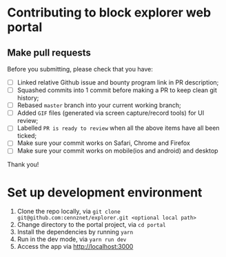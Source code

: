 # Contributing to block explorer web portal

## Make pull requests
Before you submitting, please check that you have:
- [ ] Linked relative Github issue and bounty program link in PR description;
- [ ] Squashed commits into 1 commit before making a PR to keep clean git history;
- [ ] Rebased `master` branch into your current working branch;
- [ ] Added `GIF` files (generated via screen capture/record tools) for UI review; 
- [ ] Labelled `PR is ready to review` when all the above items have all been ticked;
- [ ] Make sure your commit works on Safari, Chrome and Firefox
- [ ] Make sure your commit works on mobile(ios and android) and desktop

Thank you!

# Set up development environment

1. Clone the repo locally, via `git clone git@github.com:cennznet/explorer.git <optional local path>`
2. Change directory to the portal project, via `cd portal`
3. Install the dependencies by running `yarn`
4. Run in the dev mode, via `yarn run dev`
5. Access the app via [http://localhost:3000](http://localhost:3000)
